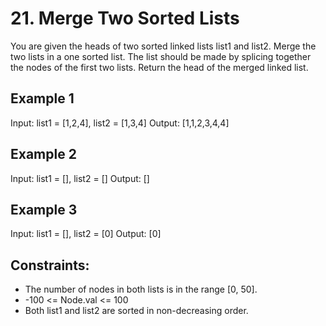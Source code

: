 # 21. Merge Two Sorted Lists
You are given the heads of two sorted linked lists list1 and list2.
Merge the two lists in a one sorted list. The list should be made by splicing together the nodes of the first two lists.
Return the head of the merged linked list.

## Example 1
Input: list1 = [1,2,4], list2 = [1,3,4]
Output: [1,1,2,3,4,4]

## Example 2
Input: list1 = [], list2 = []
Output: []

## Example 3
Input: list1 = [], list2 = [0]
Output: [0]

## Constraints:
* The number of nodes in both lists is in the range [0, 50].
* -100 <= Node.val <= 100
* Both list1 and list2 are sorted in non-decreasing order.